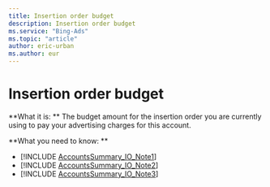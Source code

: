 ```yaml
---
title: Insertion order budget
description: Insertion order budget
ms.service: "Bing-Ads"
ms.topic: "article"
author: eric-urban
ms.author: eur
---
```


# Insertion order budget

**What it is: **    The budget amount for the insertion order you are currently using to pay your advertising charges for this account.

**What you need to know: **

- [!INCLUDE [AccountsSummary_IO_Note1](../includes/AccountsSummary_IO_Note1.md)]
- [!INCLUDE [AccountsSummary_IO_Note2](../includes/AccountsSummary_IO_Note2.md)]
- [!INCLUDE [AccountsSummary_IO_Note3](../includes/AccountsSummary_IO_Note3.md)]


